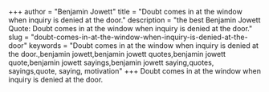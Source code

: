 +++
author = "Benjamin Jowett"
title = "Doubt comes in at the window when inquiry is denied at the door."
description = "the best Benjamin Jowett Quote: Doubt comes in at the window when inquiry is denied at the door."
slug = "doubt-comes-in-at-the-window-when-inquiry-is-denied-at-the-door"
keywords = "Doubt comes in at the window when inquiry is denied at the door.,benjamin jowett,benjamin jowett quotes,benjamin jowett quote,benjamin jowett sayings,benjamin jowett saying,quotes, sayings,quote, saying, motivation"
+++
Doubt comes in at the window when inquiry is denied at the door.
